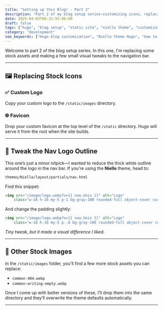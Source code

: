 ```yaml
---
title: "Setting up this Blog! - Part 2"
description: "Part 2 of my blog setup series—customizing icons, replacing stock images, and tweaking theme visuals in Hugo with the Niello theme."
date: 2025-04-02T00:33:55-06:00
draft: false
tags: ["hugo", "blog setup", "static site", "niello theme", "customization", "web dev"]
category: "development"
seo_keywords: ["Hugo blog customization", "Niello theme Hugo", "how to replace favicon in Hugo", "custom logo static site", "adjusting outline in Hugo theme", "static site setup tutorial"]
---
```


Welcome to part 2 of the blog setup series. In this one, I'm replacing some stock assets and making a few small visual tweaks to the navigation bar.

---

## 🖼️ Replacing Stock Icons

### ✅ Custom Logo

Copy your custom logo to the `/static/images` directory.

### 🌐 Favicon

Drop your custom favicon at the top level of the `/static` directory. Hugo will serve it from the root when the site builds.

---

## 🧪 Tweak the Nav Logo Outline

This one’s just a minor nitpick—I wanted to reduce the thick white outline around the logo in the nav bar. If you're using the **Niello** theme, head to:

```bash
themes/Niello/layout/partials/nav.html
```

Find this snippet:

```html
<img src="/image/logo.webp?v={{ now.Unix }}" alt="Logo"
    class="w-16 h-16 my-5 p-1 bg-gray-100 rounded-full object-cover cursor-pointer hover:scale-110" />
```

And change the padding slightly:

```html
<img src="/image/logo.webp?v={{ now.Unix }}" alt="Logo"
    class="w-16 h-16 my-5 p-.8 bg-gray-100 rounded-full object-cover cursor-pointer hover:scale-110" />
```

*Tiny tweak, but it made a visual difference I liked.*

---

## 📂 Other Stock Images

In the `/static/images` folder, you'll find a few more stock assets you can replace:

- `common-404.webp`
- `common-writing-empty.webp`

Once I come up with better versions of these, I’ll drop them into the same directory and they’ll overwrite the theme defaults automatically.

---
